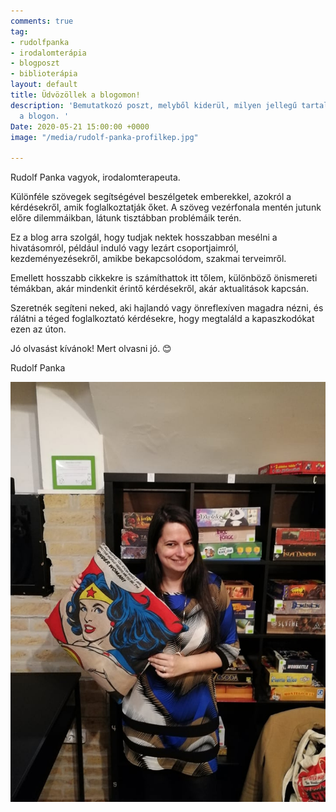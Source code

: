 ```yaml
---
comments: true
tag:
- rudolfpanka
- irodalomterápia
- blogposzt
- biblioterápia
layout: default
title: Üdvözöllek a blogomon!
description: 'Bemutatkozó poszt, melyből kiderül, milyen jellegű tartalmakra számíthatsz
  a blogon. '
Date: 2020-05-21 15:00:00 +0000
image: "/media/rudolf-panka-profilkep.jpg"

---
```

Rudolf Panka vagyok, irodalomterapeuta.

Különféle szövegek segítségével beszélgetek emberekkel, azokról a kérdésekről, amik foglalkoztatják őket. A szöveg vezérfonala mentén jutunk előre dilemmáikban, látunk tisztábban problémáik terén.

Ez a blog arra szolgál, hogy tudjak nektek hosszabban mesélni a hivatásomról, például induló vagy lezárt csoportjaimról, kezdeményezésekről, amikbe bekapcsolódom, szakmai terveimről.

Emellett hosszabb cikkekre is számíthattok itt tőlem, különböző önismereti témákban, akár mindenkit érintő kérdésekről, akár aktualitások kapcsán.

Szeretnék segíteni neked, aki hajlandó vagy önreflexíven magadra nézni, és rálátni a téged foglalkoztató kérdésekre, hogy megtaláld a kapaszkodókat ezen az úton.

Jó olvasást kívánok! Mert olvasni jó. 😊

Rudolf Panka

![](/media/88155086_869608250155534_8983587663441297408_n.jpg)